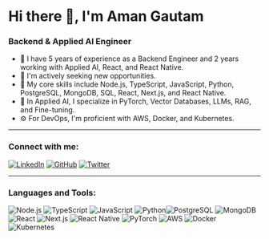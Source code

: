 # Hi there 👋, I'm Aman Gautam

### Backend & Applied AI Engineer

- 💼 I have 5 years of experience as a Backend Engineer and 2 years working with Applied AI, React, and React Native.
- 🚀 I'm actively seeking new opportunities.
- 🌱 My core skills include Node.js, TypeScript, JavaScript, Python, PostgreSQL, MongoDB, SQL, React, Next.js, and React Native.
- 🤖 In Applied AI, I specialize in PyTorch, Vector Databases, LLMs, RAG, and Fine-tuning.
- ⚙️ For DevOps, I'm proficient with AWS, Docker, and Kubernetes.

---

### Connect with me:

[![LinkedIn](https://img.shields.io/badge/LinkedIn-0077B5?style=for-the-badge&logo=linkedin&logoColor=white)](https://www.linkedin.com/in/gautamaman30)
[![GitHub](https://img.shields.io/badge/GitHub-100000?style=for-the-badge&logo=github&logoColor=white)](https://github.com/conmecto)
[![Twitter](https://img.shields.io/badge/Twitter-1DA1F2?style=for-the-badge&logo=twitter&logoColor=white)](https://twitter.com/amangautam_)

---

### Languages and Tools:

<img src="https://img.shields.io/badge/Node.js-339933?style=for-the-badge&logo=node.js&logoColor=white" alt="Node.js" />  <img src="https://img.shields.io/badge/TypeScript-3178C6?style=for-the-badge&logo=typescript&logoColor=white" alt="TypeScript" />  <img src="https://img.shields.io/badge/JavaScript-F7DF1E?style=for-the-badge&logo=javascript&logoColor=black" alt="JavaScript" />  <img src="https://img.shields.io/badge/Python-3776AB?style=for-the-badge&logo=python&logoColor=white" alt="Python" /><img src="https://img.shields.io/badge/PostgreSQL-316192?style=for-the-badge&logo=postgresql&logoColor=white" alt="PostgreSQL" />  <img src="https://img.shields.io/badge/MongoDB-47A248?style=for-the-badge&logo=mongodb&logoColor=white" alt="MongoDB" />  <img src="https://img.shields.io/badge/React-20232A?style=for-the-badge&logo=react&logoColor=61DAFB" alt="React" />  <img src="https://img.shields.io/badge/Next.js-000000?style=for-the-badge&logo=next.js&logoColor=white" alt="Next.js" />  <img src="https://img.shields.io/badge/React_Native-61DAFB?style=for-the-badge&logo=react-native&logoColor=white" alt="React Native" />  <img src="https://img.shields.io/badge/PyTorch-EE4C2C?style=for-the-badge&logo=pytorch&logoColor=white" alt="PyTorch" />  <img src="https://img.shields.io/badge/Amazon_AWS-232F3E?style=for-the-badge&logo=amazon-aws&logoColor=white" alt="AWS" />  <img src="https://img.shields.io/badge/Docker-2496ED?style=for-the-badge&logo=docker&logoColor=white" alt="Docker" />  <img src="https://img.io/badge/Kubernetes-326CE5?style=for-the-badge&logo=kubernetes&logoColor=white" alt="Kubernetes" />
